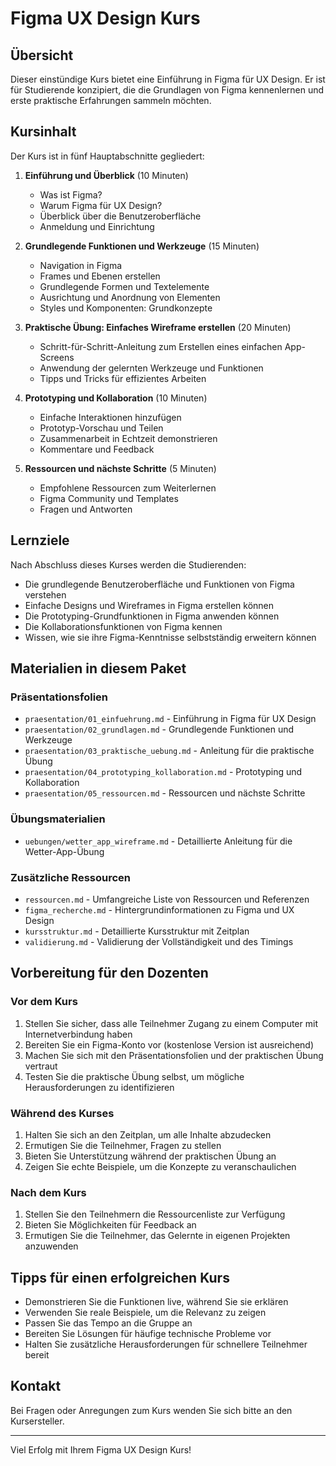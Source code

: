 # Figma UX Design Kurs

## Übersicht
Dieser einstündige Kurs bietet eine Einführung in Figma für UX Design. Er ist für Studierende konzipiert, die die Grundlagen von Figma kennenlernen und erste praktische Erfahrungen sammeln möchten.

## Kursinhalt
Der Kurs ist in fünf Hauptabschnitte gegliedert:

1. **Einführung und Überblick** (10 Minuten)
   - Was ist Figma?
   - Warum Figma für UX Design?
   - Überblick über die Benutzeroberfläche
   - Anmeldung und Einrichtung

2. **Grundlegende Funktionen und Werkzeuge** (15 Minuten)
   - Navigation in Figma
   - Frames und Ebenen erstellen
   - Grundlegende Formen und Textelemente
   - Ausrichtung und Anordnung von Elementen
   - Styles und Komponenten: Grundkonzepte

3. **Praktische Übung: Einfaches Wireframe erstellen** (20 Minuten)
   - Schritt-für-Schritt-Anleitung zum Erstellen eines einfachen App-Screens
   - Anwendung der gelernten Werkzeuge und Funktionen
   - Tipps und Tricks für effizientes Arbeiten

4. **Prototyping und Kollaboration** (10 Minuten)
   - Einfache Interaktionen hinzufügen
   - Prototyp-Vorschau und Teilen
   - Zusammenarbeit in Echtzeit demonstrieren
   - Kommentare und Feedback

5. **Ressourcen und nächste Schritte** (5 Minuten)
   - Empfohlene Ressourcen zum Weiterlernen
   - Figma Community und Templates
   - Fragen und Antworten

## Lernziele
Nach Abschluss dieses Kurses werden die Studierenden:
- Die grundlegende Benutzeroberfläche und Funktionen von Figma verstehen
- Einfache Designs und Wireframes in Figma erstellen können
- Die Prototyping-Grundfunktionen in Figma anwenden können
- Die Kollaborationsfunktionen von Figma kennen
- Wissen, wie sie ihre Figma-Kenntnisse selbstständig erweitern können

## Materialien in diesem Paket

### Präsentationsfolien
- `praesentation/01_einfuehrung.md` - Einführung in Figma für UX Design
- `praesentation/02_grundlagen.md` - Grundlegende Funktionen und Werkzeuge
- `praesentation/03_praktische_uebung.md` - Anleitung für die praktische Übung
- `praesentation/04_prototyping_kollaboration.md` - Prototyping und Kollaboration
- `praesentation/05_ressourcen.md` - Ressourcen und nächste Schritte

### Übungsmaterialien
- `uebungen/wetter_app_wireframe.md` - Detaillierte Anleitung für die Wetter-App-Übung

### Zusätzliche Ressourcen
- `ressourcen.md` - Umfangreiche Liste von Ressourcen und Referenzen
- `figma_recherche.md` - Hintergrundinformationen zu Figma und UX Design
- `kursstruktur.md` - Detaillierte Kursstruktur mit Zeitplan
- `validierung.md` - Validierung der Vollständigkeit und des Timings

## Vorbereitung für den Dozenten

### Vor dem Kurs
1. Stellen Sie sicher, dass alle Teilnehmer Zugang zu einem Computer mit Internetverbindung haben
2. Bereiten Sie ein Figma-Konto vor (kostenlose Version ist ausreichend)
3. Machen Sie sich mit den Präsentationsfolien und der praktischen Übung vertraut
4. Testen Sie die praktische Übung selbst, um mögliche Herausforderungen zu identifizieren

### Während des Kurses
1. Halten Sie sich an den Zeitplan, um alle Inhalte abzudecken
2. Ermutigen Sie die Teilnehmer, Fragen zu stellen
3. Bieten Sie Unterstützung während der praktischen Übung an
4. Zeigen Sie echte Beispiele, um die Konzepte zu veranschaulichen

### Nach dem Kurs
1. Stellen Sie den Teilnehmern die Ressourcenliste zur Verfügung
2. Bieten Sie Möglichkeiten für Feedback an
3. Ermutigen Sie die Teilnehmer, das Gelernte in eigenen Projekten anzuwenden

## Tipps für einen erfolgreichen Kurs
- Demonstrieren Sie die Funktionen live, während Sie sie erklären
- Verwenden Sie reale Beispiele, um die Relevanz zu zeigen
- Passen Sie das Tempo an die Gruppe an
- Bereiten Sie Lösungen für häufige technische Probleme vor
- Halten Sie zusätzliche Herausforderungen für schnellere Teilnehmer bereit

## Kontakt
Bei Fragen oder Anregungen zum Kurs wenden Sie sich bitte an den Kursersteller.

---

Viel Erfolg mit Ihrem Figma UX Design Kurs!
